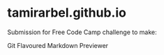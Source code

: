 # tamirarbel.github.io
Submission for Free Code Camp challenge to make:

Git Flavoured Markdown Previewer
